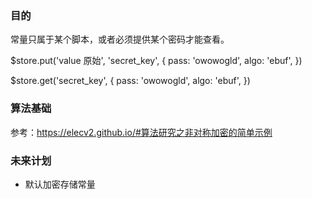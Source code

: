 ### 目的

常量只属于某个脚本，或者必须提供某个密码才能查看。

$store.put('value 原始', 'secret_key', {
  pass: 'owowogld',
  algo: 'ebuf',
})

$store.get('secret_key', {
  pass: 'owowogld',
  algo: 'ebuf',
})

### 算法基础

参考：https://elecv2.github.io/#算法研究之非对称加密的简单示例



### 未来计划

- 默认加密存储常量